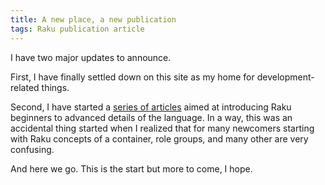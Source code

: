 ```yaml
---
title: A new place, a new publication
tags: Raku publication article
---
```

I have two major updates to announce.
<!--more-->

First, I have finally settled down on this site as my home for
development-related things.

Second, I have started a [series of articles](/arfb.html) aimed at
introducing Raku beginners to advanced details of the language. In a way, this
was an accidental thing started when I realized that for many newcomers starting
with Raku concepts of a container, role groups, and many other are very
confusing.

And here we go. This is the start but more to come, I hope.
